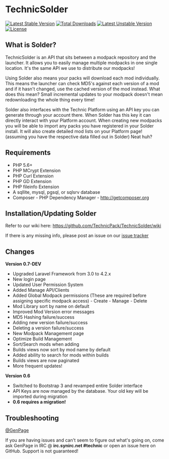 TechnicSolder
=============

[![Latest Stable Version](https://poser.pugx.org/solder/solder/v/stable.svg)](https://packagist.org/packages/solder/solder) [![Total Downloads](https://poser.pugx.org/solder/solder/downloads.svg)](https://packagist.org/packages/solder/solder) [![Latest Unstable Version](https://poser.pugx.org/solder/solder/v/unstable.svg)](https://packagist.org/packages/solder/solder) [![License](https://poser.pugx.org/solder/solder/license.svg)](https://packagist.org/packages/solder/solder)

What is Solder?
--------------

TechnicSolder is an API that sits between a modpack repository and the launcher. It allows you to easily manage multiple modpacks in one single location. It's the same API we use to distribute our modpacks!

Using Solder also means your packs will download each mod individually. This means the launcher can check MD5's against each version of a mod and if it hasn't changed, use the cached version of the mod instead. What does this mean? Small incremental updates to your modpack doesn't mean redownloading the whole thing every time!

Solder also interfaces with the Technic Platform using an API key you can generate through your account there. When Solder has this key it can directly interact with your Platform account. When creating new modpacks you will be able to import any packs you have registered in your Solder install. It will also create detailed mod lists on your Platform page! (assuming you have the respective data filled out in Solder) Neat huh?

Requirements
-------------

* PHP 5.6+ 
* PHP MCrypt Extension
* PHP Curl Extension
* PHP GD Extension
* PHP fileinfo Extension
* A sqllite, mysql, pgsql, or sqlsrv database
* Composer - PHP Dependency Manager - http://getcomposer.org

Installation/Updating Solder
-------------

Refer to our wiki here: https://github.com/TechnicPack/TechnicSolder/wiki

If there is any missing info, please post an issue on our [issue tracker](https://github.com/TechnicPack/TechnicSolder/issues)

Changes
---------------

**Version 0.7-DEV**

-  Upgraded Laravel Framework from 3.0 to 4.2.x
-  New login page
-  Updated User Permission System
  -  Added Manage API/Clients
  -  Added Global Modpack permissions (These are required before assigning specific modpack access)
    -  Create
    -  Manage
    -  Delete
-  Mod Library sort by name on default
-  Improved Mod Version error messages
  -  MD5 Hashing failure/success
  -  Adding new version failure/success
  -  Deleting a version failure/success
-  New Modpack Management page
-  Optimize Build Management
  -  Sort/Search mods when adding
  -  Builds views now sort by mod name by default
  -  Added ability to search for mods within builds
  -  Builds views are now paginated
-  More frequent updates!

**Version 0.6**

-  Switched to Bootstrap 3 and revamped entire Solder interface
-  API Keys are now managed by the database. Your old key will be imported during migration
-  **0.6 requires a migration!**

Troubleshooting
---------------

[@GenPage](http://twitter.com/gen_page)

If you are having issues and can't seem to figure out what's going on, come ask GenPage in IRC @ **irc.synirc.net #technic** or open an issue here on GitHub. Support is not guaranteed!

